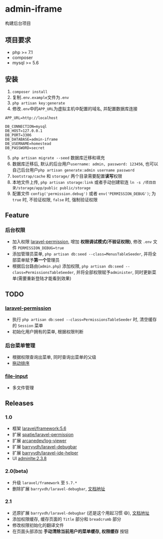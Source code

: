 # admin-iframe

构建后台项目

## 项目要求

- php >= 7.1
- composer
- mysql >= 5.6

## 安装

1. `composer install`
2. 复制`.env.example`文件为`.env`
3. `php artisan key:generate`
4. 修改`.env`中的`APP_URL`为虚拟主机中配置的域名, 并配置数据库连接
```
APP_URL=http://localhost

DB_CONNECTION=mysql
DB_HOST=127.0.0.1
DB_PORT=3306
DB_DATABASE=admin-iframe
DB_USERNAME=homestead
DB_PASSWORD=secret
```
5. `php artisan migrate --seed` 数据库迁移和填充
6. 数据库迁移后, 默认的后台用户`username: admin, password: 123456`, 也可以自己后台用户`php artisan generate:admin username password`
7. `bootstrap/cache` 和 `storage/` 两个目录需要配置**读写**权限
8. 本地文件上传, `php artisan storage:link` 或者手动创建软连 `ln -s /项目目录/storage/app/public public/storage`
9. 配置文件 `config('permission.debug')` 或者 `env('PERMISSION_DEBUG')`; 为 `true` 时, 不验证权限, `false` 时, 强制验证权限

## Feature

### 后台权限

- 加入权限 [laravel-permission](https://github.com/spatie/laravel-permission), 增加 **权限调试模式(不验证权限)**, 修改 `.env` 文件 `PERMISSION_DEBUG=true`
- 添加管理员菜单, `php artisan db:seed --class=MenusTableSeeder`, 并将全部菜单赋予**第一个**管理员
- 根据后台路由(`admin.php`) 添加权限, `php artisan db:seed --class=PermissionsTableSeeder`, 并将全部权限赋予`administer`, 同时更新菜单(需要重新登陆才能看到效果)

## TODO

### [laravel-permission](https://github.com/spatie/laravel-permission)

- 执行 `php artisan db:seed --class=PermissionsTableSeeder` 时, 清空缓存的 `Session` 菜单
- 初始化用户拥有的菜单, 根据权限判断

### 后台菜单管理

- 根据权限查询出菜单, 同时查询出菜单的父级
- [拖动排序](https://github.com/RubaXa/Sortable)

### [file-input](http://plugins.krajee.com/file-input)

- 多文件管理

## Releases

### 1.0

- 框架 [laravel/framework:5.6](https://learnku.com/docs/laravel/5.6)
- 扩展 [spatie/laravel-permission](https://github.com/spatie/laravel-permission)
- 扩展 [arcanedev/log-viewer](https://github.com/ARCANEDEV/LogViewer)
- 扩展 [barryvdh/laravel-debugbar](https://github.com/barryvdh/laravel-debugbar)
- 扩展 [barryvdh/laravel-ide-helper](https://github.com/barryvdh/laravel-ide-helper)
- UI [adminlte:2.3.8](https://adminlte.io)

### 2.0(beta)

- 升级 `laravel/framework` 至 `5.7.*` 
- 删除扩展 `barryvdh/laravel-debugbar`, [文档地址](https://github.com/barryvdh/laravel-debugbar)

### 2.1

- 还原扩展 `barryvdh/laravel-debugbar` (还是这个用起习惯 :smile:), [文档地址](https://github.com/barryvdh/laravel-debugbar)
- 添加权限缓存, 缓存页面的 `Title` 部分和 `breadcrumb` 部分 
- 修改权限初始化的翻译文件
- 在页面头部添加 **手动清除当前用户的菜单缓存, 权限缓存** 按钮
